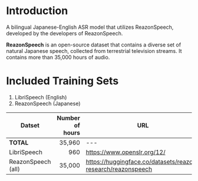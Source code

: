# Introduction

A bilingual Japanese-English ASR model that utilizes ReazonSpeech, developed by the developers of ReazonSpeech.

**ReazonSpeech** is an open-source dataset that contains a diverse set of natural Japanese speech, collected from terrestrial television streams. It contains more than 35,000 hours of audio.


# Included Training Sets

1. LibriSpeech (English)
2. ReazonSpeech (Japanese)

|Datset| Number of hours| URL|
|---|---:|---|
|**TOTAL**|35,960|---|
|LibriSpeech|960|https://www.openslr.org/12/|
|ReazonSpeech (all) |35,000|https://huggingface.co/datasets/reazon-research/reazonspeech|
